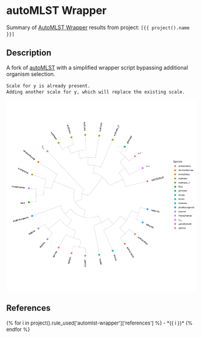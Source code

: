 # autoMLST Wrapper
Summary of [AutoMLST Wrapper](https://github.com/KatSteinke/automlst-simplified-wrapper) results from project: `[{{ project().name }}]`

## Description
A fork of [autoMLST](https://bitbucket.org/ziemertlab/automlst) with a simplified wrapper script bypassing additional organism selection.

    Scale for y is already present.
    Adding another scale for y, which will replace the existing scale.



    
![png](automlst-wrapper_files/automlst-wrapper_4_1.png)
    


## References
<font size="2">
{% for i in project().rule_used['automlst-wrapper']['references'] %}
- *{{ i }}*
{% endfor %}
</font>
